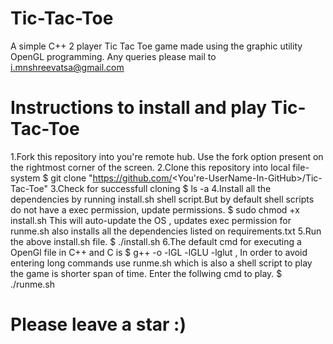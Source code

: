 # Tic-Tac-Toe
A simple C++ 2 player Tic Tac Toe game made using the graphic utility OpenGL programming.
Any queries please mail to i.mnshreevatsa@gmail.com

# Instructions to install and play Tic-Tac-Toe

1.Fork this repository into you're remote hub. Use the fork option present on the rightmost corner of the screen.
2.Clone this repository into local file-system
  $ git clone "https://github.com/<You're-UserName-In-GitHub>/Tic-Tac-Toe"
3.Check for successfull cloning 
  $ ls -a 
4.Install all the dependencies by running install.sh shell script.But by default shell scripts do not have a exec permission, update permissions.
  $ sudo chmod +x install.sh
  This will auto-update the OS , updates exec permission for runme.sh also installs all the dependencies listed on requirements.txt
5.Run the above install.sh file.
  $ ./install.sh
6.The default cmd for executing a OpenGl file in C++ and C is $ g++ -o <exec-name> -lGL -lGLU -lglut , In order to avoid entering long commands use runme.sh which is also a shell script to play the game is shorter span of time. Enter the follwing cmd to play.
  $ ./runme.sh
  
# Please leave a star :)
